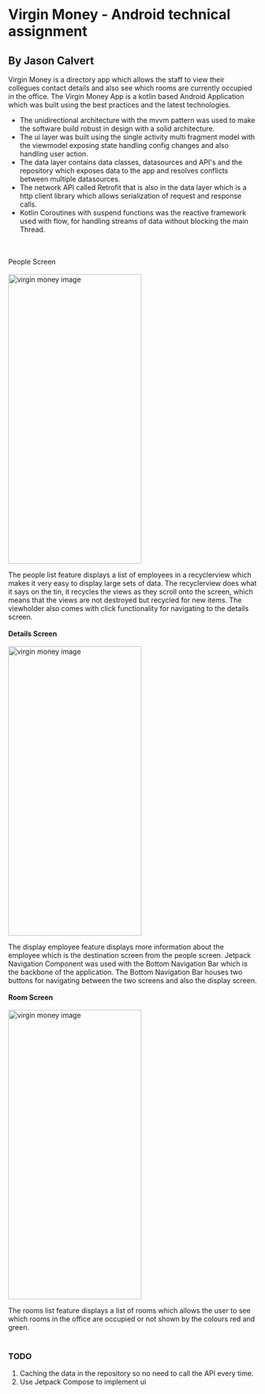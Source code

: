 # Virgin Money - Android technical assignment
## By Jason Calvert 
Virgin Money is a directory app which allows the staff to view their collegues contact details 
and also see which rooms are currently occupied in the office. The Virgin Money App is a kotlin based Android 
Application which was built using the best practices and the latest technologies.

- The unidirectional architecture with the mvvm pattern was used to make the software build robust
in design with a solid architecture.
- The ui layer was built using the single activity multi fragment model with the viewmodel exposing state handling config changes and also handling user action.
- The data layer contains data classes, datasources and API's and the repository which exposes data to the app and resolves conflicts between multiple datasources.
- The network API called Retrofit that is also in the data layer which is a http client library which allows serialization of request and response calls.
- Kotlin Coroutines with suspend functions was the reactive framework used with flow, for handling streams of data without blocking the main Thread.
</br>
</br>
People Screen
</br>
</br>
<img src="https://user-images.githubusercontent.com/13630124/222995733-cb917dfd-9ac5-4b8a-b4cd-303df6be88c8.jpg" alt="virgin money image" width="270" height="585">

The people list feature displays a list of employees in a recyclerview which makes it very easy to display large sets of data. 
The recyclerview does what it says on the tin, it recycles the views as they scroll onto the screen, 
which means that the views are not destroyed but recycled for new items. The viewholder also comes with click functionality
for navigating to the details screen.
</br>
</br>
**Details Screen**
</br>
</br>
<img src="https://user-images.githubusercontent.com/13630124/222995837-5e1807fd-a03b-4020-9541-48f81c3f99a2.jpg" alt="virgin money image" width="270" height="585">

The display employee feature displays more information about the employee which is the destination screen from the people screen.
Jetpack Navigation Component was used with the Bottom Navigation Bar which is the backbone of the application.
The Bottom Navigation Bar houses two buttons for navigating between the two screens and also the display screen.
</br>
</br>
**Room Screen**
</br>
</br>
<img src="https://user-images.githubusercontent.com/13630124/222967107-63fa005a-438f-4390-9443-ccd1d66893ff.jpg" alt="virgin money image" width="270" height="585">

The rooms list feature displays a list of rooms which allows the user to see which rooms in the office are occupied or not 
shown by the colours red and green. 
</br>
</br>
### TODO

1. Caching the data in the repository so no need to call the API every time.
2. Use Jetpack Compose to implement ui
